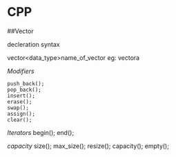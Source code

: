 # CPP

##Vector

decleration syntax

vector<data_type>name_of_vector
eg: vector<int>a
  
*Modifiers*
```
push_back();
pop_back();
insert();
erase();
swap();
assign();
clear();
```
  
*Iterators*
  begin();
  end();
  
*capacity*
size();
max_size();
resize();
capacity();
empty();

